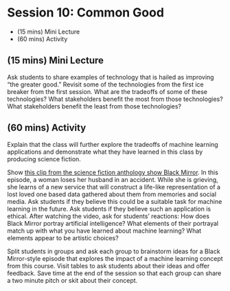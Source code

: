 # Session 10: Common Good

- (15 mins) Mini Lecture
- (60 mins) Activity

## (15 mins) Mini Lecture

Ask students to share examples of technology that is hailed as improving “the greater good.” Revisit some of the technologies from the first ice breaker from the first session. What are the tradeoffs of some of these technologies? What stakeholders benefit the most from those technologies? What stakeholders benefit the least from those technologies?

## (60 mins) Activity

Explain that the class will further explore the tradeoffs of machine learning applications and demonstrate what they have learned in this class by producing science fiction.

Show [this clip from the science fiction anthology show Black Mirror](https://www.youtube.com/watch?v=H2N3IMKhgOA). In this episode, a woman loses her husband in an accident. While she is grieving, she learns of a new service that will construct a life-like representation of a lost loved one based data gathered about them from memories and social media. Ask students if they believe this could be a suitable task for machine learning in the future. Ask students if they believe such an application is ethical. After watching the video, ask for students’ reactions: How does Black Mirror portray artificial intelligence? What elements of their portrayal match up with what you have learned about machine learning? What elements appear to be artistic choices?

Split students in groups and ask each group to brainstorm ideas for a Black Mirror-style episode that explores the impact of a machine learning concept from this course. Visit tables to ask students about their ideas and offer feedback. Save time at the end of the session so that each group can share a two minute pitch or skit about their concept.
